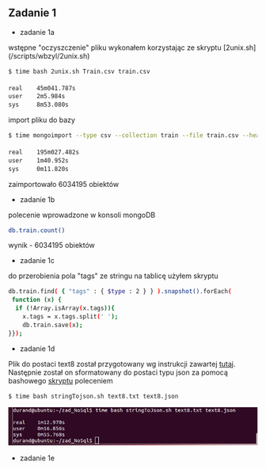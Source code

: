 ## Zadanie 1

* zadanie 1a

wstępne "oczyszczenie" pliku wykonałem korzystając ze skryptu [2unix.sh] (/scripts/wbzyl/2unix.sh)

```sh
$ time bash 2unix.sh Train.csv train.csv

real 	45m041.787s
user 	2m5.984s
sys 	8m53.080s
```
import pliku do bazy
```sh
$ time mongoimport --type csv --collection train --file train.csv --headerline

real 	195m027.482s
user 	1m40.952s
sys 	0m11.820s
```
zaimportowało 6034195 obiektów

* zadanie 1b

polecenie wprowadzone w konsoli mongoDB

```sh
db.train.count()
```
wynik - 6034195 obiektów

* zadanie 1c

do przerobienia pola "tags" ze stringu na tablicę użyłem skryptu

```sh
db.train.find( { "tags" : { $type : 2 } } ).snapshot().forEach(
 function (x) {
  if (!Array.isArray(x.tags)){
    x.tags = x.tags.split(' ');
    db.train.save(x);
}});
```

* zadanie 1d

Plik do postaci text8 został przygotowany wg instrukcji zawartej [tutaj](http://wbzyl.inf.ug.edu.pl/nosql/zadania). Następnie został on sformatowany do postaci typu json za pomocą bashowego [skryptu](../../scripts/jgalka/stringToJson.sh) poleceniem

```sh
$ time bash stringTojson.sh text8.txt text8.json
```

![text8_01](../../images/jgalka/text8_01.jpg)


* zadanie 1e
